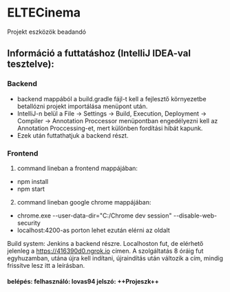 # ELTECinema
Projekt eszközök beadandó

## Információ a futtatáshoz (IntelliJ IDEA-val tesztelve):

### Backend

- backend mappából a build.gradle fájl-t kell a fejlesztő környezetbe betallózni projekt importálása menüpont után.
- IntelliJ-n belül a File -> Settings -> Build, Execution, Deployment -> Compiler -> Annotation Proccessor menüpontban engedélyezni kell az Annotation Proccessing-et, mert különben fordítási hibát kapunk.
- Ezek után futtathatjuk a backend részt.

### Frontend


1. command lineban a frontend mappájában:
  * npm install
  * npm start
 
2. command lineban google chrome mappájában:
  * chrome.exe --user-data-dir="C:/Chrome dev session" --disable-web-security
  * localhost:4200-as porton lehet ezután elérni az oldalt
  

Build system: Jenkins a backend részre. Localhoston fut, de elérhető jelenleg a https://416390d0.ngrok.io címen.
A szolgáltatás 8 óráig fut egyhuzamban, utána újra kell indítani, újraindítás után változik a cím, mindig frissítve lesz itt a leírásban. 
#### belépés: felhasználó: lovas94 jelszó: ++Projeszk++
